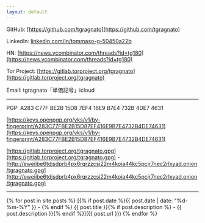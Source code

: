 ```yaml
---
layout: default
---
```


GitHub: [https://github.com/tgragnato](https://github.com/tgragnato)

LinkedIn: [linkedin.com/in/tommaso-g-50450a22b](linkedin.com/in/tommaso-g-50450a22b)

HN: [https://news.ycombinator.com/threads?id=tg180](https://news.ycombinator.com/threads?id=tg180)

Tor Project: [https://gitlab.torproject.org/tgragnato](https://gitlab.torproject.org/tgragnato)

Email: tgragnato「単価記号」icloud

---

PGP: A283 C77F BE2B 15D8 7EF4 16E9 B7E4 732B 4DE7 4631

[https://keys.openpgp.org/vks/v1/by-fingerprint/A283C77FBE2B15D87EF416E9B7E4732B4DE74631](https://keys.openpgp.org/vks/v1/by-fingerprint/A283C77FBE2B15D87EF416E9B7E4732B4DE74631)

[https://gitlab.torproject.org/tgragnato.gpg](https://gitlab.torproject.org/tgragnato.gpg) - [http://eweiibe6tdjsdprb4px6rqrzzcsi22m4koia44kc5pcjr7nec2rlxyad.onion/tgragnato.gpg](http://eweiibe6tdjsdprb4px6rqrzzcsi22m4koia44kc5pcjr7nec2rlxyad.onion/tgragnato.gpg)

---

{% for post in site.posts %}
[{% if post.date %}{{ post.date | date: "%d-%m-%Y" }} - {% endif %} {{ post.title }}{% if post.description %} - {{ post.description }}{% endif %}]({{ post.url }})
{% endfor %}